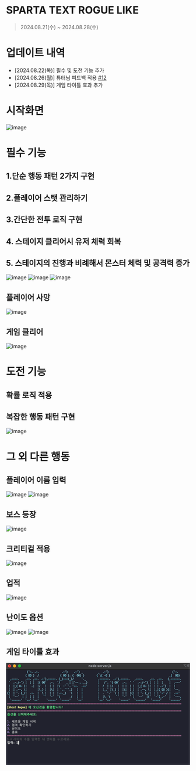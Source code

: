 # SPARTA TEXT ROGUE LIKE

> 2024.08.21(수) ~ 2024.08.28(수)

# 업데이트 내역

- [2024.08.22(목)] 필수 및 도전 기능 추가
- [2024.08.26(월)] 튜터님 피드백 적용 [#12](https://github.com/devbong92/sparta_text_rogue/issues/12)
- [2024.08.29(목)] 게임 타이틀 효과 추가

# 시작화면

![image](https://github.com/user-attachments/assets/ba2dfa24-96f0-4efc-a6cc-e36e271c5017)

# 필수 기능

## 1.단순 행동 패턴 2가지 구현

## 2.플레이어 스탯 관리하기

## 3.간단한 전투 로직 구현

## 4. 스테이지 클리어시 유저 체력 회복

## 5. 스테이지의 진행과 비례해서 몬스터 체력 및 공격력 증가

![image](https://github.com/user-attachments/assets/ee501b0f-515c-47a0-8e97-064458e0bf26)
![image](https://github.com/user-attachments/assets/a4ac941e-bded-4292-be08-ad93ef999494)
![image](https://github.com/user-attachments/assets/469983e9-0454-425e-809d-721ca6e3690d)

## 플레이어 사망

![image](https://github.com/user-attachments/assets/ea5c6ebc-c659-4829-8a1b-4fd017ad315d)

## 게임 클리어

![image](https://github.com/user-attachments/assets/dfa81eba-9fb5-47eb-b526-6c25e759fb4d)

# 도전 기능

## 확률 로직 적용

## 복잡한 행동 패턴 구현

![image](https://github.com/user-attachments/assets/6c427702-60f0-4d51-a2aa-855226abb2ba)

# 그 외 다른 행동

## 플레이어 이름 입력

![image](https://github.com/user-attachments/assets/4ced81d2-067e-44f9-b8f7-3208e85623c3)
![image](https://github.com/user-attachments/assets/f454a36e-fe23-4713-a21e-6f9da9aa401a)

## 보스 등장

![image](https://github.com/user-attachments/assets/985de252-fb42-4beb-8681-687babe3ee28)

## 크리티컬 적용

![image](https://github.com/user-attachments/assets/b01f86ec-7b24-4663-9ba0-c80dd201d8f7)

## 업적

![image](https://github.com/user-attachments/assets/03071a72-7fea-4cb0-8f30-26be16291130)

## 난이도 옵션

![image](https://github.com/user-attachments/assets/59f2a2dd-79c8-4138-a97c-2fc6f3e824c1)
![image](https://github.com/user-attachments/assets/8186cd45-ad9e-4118-88da-b5be54526fc6)

## 게임 타이틀 효과

![gif](./_readme/게임타이틀효과.gif)
